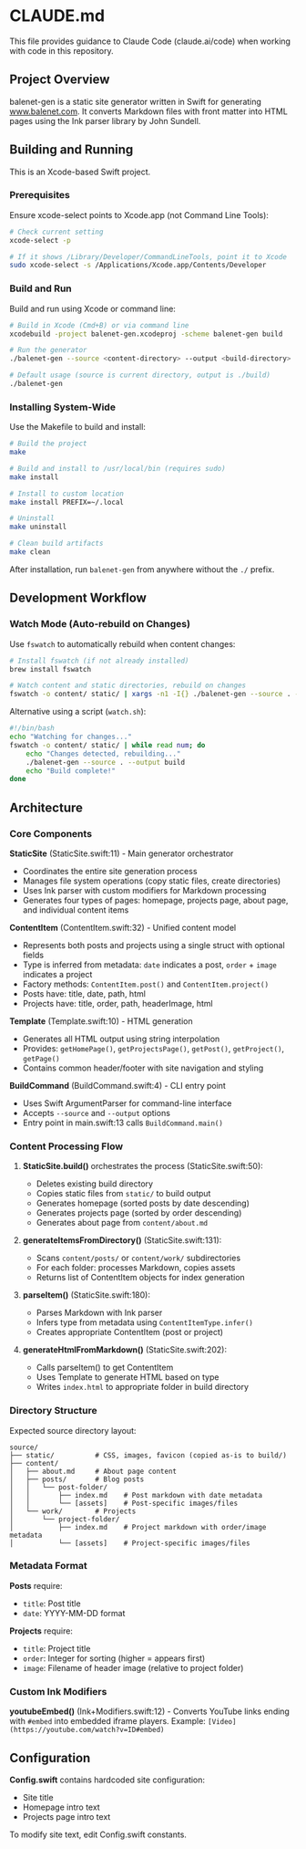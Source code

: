 # CLAUDE.md

This file provides guidance to Claude Code (claude.ai/code) when working with code in this repository.

## Project Overview

balenet-gen is a static site generator written in Swift for generating www.balenet.com. It converts Markdown files with front matter into HTML pages using the Ink parser library by John Sundell.

## Building and Running

This is an Xcode-based Swift project.

### Prerequisites

Ensure xcode-select points to Xcode.app (not Command Line Tools):

```bash
# Check current setting
xcode-select -p

# If it shows /Library/Developer/CommandLineTools, point it to Xcode
sudo xcode-select -s /Applications/Xcode.app/Contents/Developer
```

### Build and Run

Build and run using Xcode or command line:

```bash
# Build in Xcode (Cmd+B) or via command line
xcodebuild -project balenet-gen.xcodeproj -scheme balenet-gen build

# Run the generator
./balenet-gen --source <content-directory> --output <build-directory>

# Default usage (source is current directory, output is ./build)
./balenet-gen
```

### Installing System-Wide

Use the Makefile to build and install:

```bash
# Build the project
make

# Build and install to /usr/local/bin (requires sudo)
make install

# Install to custom location
make install PREFIX=~/.local

# Uninstall
make uninstall

# Clean build artifacts
make clean
```

After installation, run `balenet-gen` from anywhere without the `./` prefix.

## Development Workflow

### Watch Mode (Auto-rebuild on Changes)

Use `fswatch` to automatically rebuild when content changes:

```bash
# Install fswatch (if not already installed)
brew install fswatch

# Watch content and static directories, rebuild on changes
fswatch -o content/ static/ | xargs -n1 -I{} ./balenet-gen --source . --output build
```

Alternative using a script (`watch.sh`):
```bash
#!/bin/bash
echo "Watching for changes..."
fswatch -o content/ static/ | while read num; do
    echo "Changes detected, rebuilding..."
    ./balenet-gen --source . --output build
    echo "Build complete!"
done
```

## Architecture

### Core Components

**StaticSite** (StaticSite.swift:11) - Main generator orchestrator
- Coordinates the entire site generation process
- Manages file system operations (copy static files, create directories)
- Uses Ink parser with custom modifiers for Markdown processing
- Generates four types of pages: homepage, projects page, about page, and individual content items

**ContentItem** (ContentItem.swift:32) - Unified content model
- Represents both posts and projects using a single struct with optional fields
- Type is inferred from metadata: `date` indicates a post, `order` + `image` indicates a project
- Factory methods: `ContentItem.post()` and `ContentItem.project()`
- Posts have: title, date, path, html
- Projects have: title, order, path, headerImage, html

**Template** (Template.swift:10) - HTML generation
- Generates all HTML output using string interpolation
- Provides: `getHomePage()`, `getProjectsPage()`, `getPost()`, `getProject()`, `getPage()`
- Contains common header/footer with site navigation and styling

**BuildCommand** (BuildCommand.swift:4) - CLI entry point
- Uses Swift ArgumentParser for command-line interface
- Accepts `--source` and `--output` options
- Entry point in main.swift:13 calls `BuildCommand.main()`

### Content Processing Flow

1. **StaticSite.build()** orchestrates the process (StaticSite.swift:50):
   - Deletes existing build directory
   - Copies static files from `static/` to build output
   - Generates homepage (sorted posts by date descending)
   - Generates projects page (sorted by order descending)
   - Generates about page from `content/about.md`

2. **generateItemsFromDirectory()** (StaticSite.swift:131):
   - Scans `content/posts/` or `content/work/` subdirectories
   - For each folder: processes Markdown, copies assets
   - Returns list of ContentItem objects for index generation

3. **parseItem()** (StaticSite.swift:180):
   - Parses Markdown with Ink parser
   - Infers type from metadata using `ContentItemType.infer()`
   - Creates appropriate ContentItem (post or project)

4. **generateHtmlFromMarkdown()** (StaticSite.swift:202):
   - Calls parseItem() to get ContentItem
   - Uses Template to generate HTML based on type
   - Writes `index.html` to appropriate folder in build directory

### Directory Structure

Expected source directory layout:
```
source/
├── static/          # CSS, images, favicon (copied as-is to build/)
├── content/
│   ├── about.md     # About page content
│   ├── posts/       # Blog posts
│   │   └── post-folder/
│   │       ├── index.md    # Post markdown with date metadata
│   │       └── [assets]    # Post-specific images/files
│   └── work/        # Projects
│       └── project-folder/
│           ├── index.md    # Project markdown with order/image metadata
│           └── [assets]    # Project-specific images/files
```

### Metadata Format

**Posts** require:
- `title`: Post title
- `date`: YYYY-MM-DD format

**Projects** require:
- `title`: Project title
- `order`: Integer for sorting (higher = appears first)
- `image`: Filename of header image (relative to project folder)

### Custom Ink Modifiers

**youtubeEmbed()** (Ink+Modifiers.swift:12) - Converts YouTube links ending with `#embed` into embedded iframe players. Example: `[Video](https://youtube.com/watch?v=ID#embed)`

## Configuration

**Config.swift** contains hardcoded site configuration:
- Site title
- Homepage intro text
- Projects page intro text

To modify site text, edit Config.swift constants.
